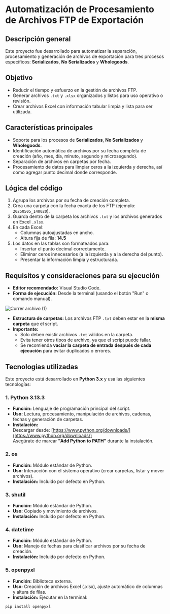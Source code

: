 # Automatización de Procesamiento de Archivos FTP de Exportación
 
## Descripción general
 
Este proyecto fue desarrollado para automatizar la separación, procesamiento y generación de archivos de exportación para tres procesos específicos: **Serializados**, **No Serializados** y **Wholegoods**.
 
## Objetivo
 
- Reducir el tiempo y esfuerzo en la gestión de archivos FTP.
- Generar archivos `.txt` y `.xlsx` organizados y listos para uso operativo o revisión.
- Crear archivos Excel con información tabular limpia y lista para ser utilizada.
 
## Características principales
 
- Soporte para los procesos de **Serializados**, **No Serializados** y **Wholegoods**.
- Identificación automática de archivos por su fecha completa de creación (año, mes, día, minuto, segundo y microsegundo).
- Separación de archivos en carpetas por fecha.
- Procesamiento de datos para limpiar ceros a la izquierda y derecha, así como agregar punto decimal donde corresponde.
 
## Lógica del código
 
1. Agrupa los archivos por su fecha de creación completa.
2. Crea una carpeta con la fecha exacta de los FTP (ejemplo: `20250505_140020`).
3. Guarda dentro de la carpeta los archivos `.txt` y los archivos generados en Excel `.xlsx`.
4. En cada Excel:
   - Columnas autoajustadas en ancho.
   - Altura fija de fila: **14.5**
5. Los datos en las tablas son formateados para:
   - Insertar el punto decimal correctamente.
   - Eliminar ceros innecesarios (a la izquierda y a la derecha del punto).
   - Presentar la información limpia y estructurada.
 
## Requisitos y consideraciones para su ejecución
 
- **Editor recomendado:** Visual Studio Code.
- **Forma de ejecución:** Desde la terminal (usando el botón "Run" o comando manual).
 
![Correr archivo (1)](https://github.com/user-attachments/assets/2d48028b-3e1b-4882-b045-92754296156e)

 
- **Estructura de carpetas:** Los archivos FTP `.txt` deben estar en la **misma carpeta** que el script.
- **Importante:**  
  - Solo deben existir archivos `.txt` válidos en la carpeta.
  - Evita tener otros tipos de archivo, ya que el script puede fallar.
  - Se recomienda **vaciar la carpeta de entrada después de cada ejecución** para evitar duplicados o errores.
 
## Tecnologías utilizadas
 
Este proyecto está desarrollado en **Python 3.x** y usa las siguientes tecnologías:
 
### 1. Python 3.13.3
 
- **Función:** Lenguaje de programación principal del script.
- **Uso:** Lectura, procesamiento, manipulación de archivos, cadenas, fechas y generación de carpetas.
- **Instalación:**  
Descargar desde: [https://www.python.org/downloads/](https://www.python.org/downloads/)  
  Asegúrate de marcar **"Add Python to PATH"** durante la instalación.
 
### 2. os
 
- **Función:** Módulo estándar de Python.
- **Uso:** Interacción con el sistema operativo (crear carpetas, listar y mover archivos).
- **Instalación:** Incluido por defecto en Python.
 
### 3. shutil
 
- **Función:** Módulo estándar de Python.
- **Uso:** Copiado y movimiento de archivos.
- **Instalación:** Incluido por defecto en Python.
 
### 4. datetime
 
- **Función:** Módulo estándar de Python.
- **Uso:** Manejo de fechas para clasificar archivos por su fecha de creación.
- **Instalación:** Incluido por defecto en Python.
 
### 5. openpyxl
 
- **Función:** Biblioteca externa.
- **Uso:** Creación de archivos Excel (.xlsx), ajuste automático de columnas y altura de filas.
- **Instalación:** Ejecutar en la terminal:
```bash
pip install openpyxl
